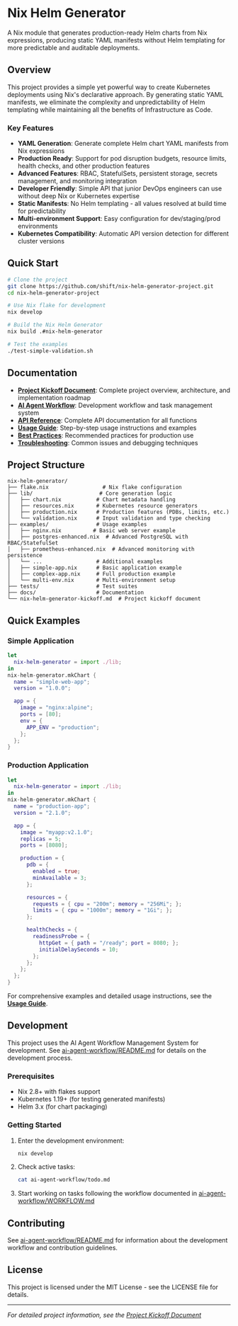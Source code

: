 # Nix Helm Generator

A Nix module that generates production-ready Helm charts from Nix expressions, producing static YAML manifests without Helm templating for more predictable and auditable deployments.

## Overview

This project provides a simple yet powerful way to create Kubernetes deployments using Nix's declarative approach. By generating static YAML manifests, we eliminate the complexity and unpredictability of Helm templating while maintaining all the benefits of Infrastructure as Code.

### Key Features

- **YAML Generation**: Generate complete Helm chart YAML manifests from Nix expressions
- **Production Ready**: Support for pod disruption budgets, resource limits, health checks, and other production features
- **Advanced Features**: RBAC, StatefulSets, persistent storage, secrets management, and monitoring integration
- **Developer Friendly**: Simple API that junior DevOps engineers can use without deep Nix or Kubernetes expertise
- **Static Manifests**: No Helm templating - all values resolved at build time for predictability
- **Multi-environment Support**: Easy configuration for dev/staging/prod environments
- **Kubernetes Compatibility**: Automatic API version detection for different cluster versions

## Quick Start

```bash
# Clone the project
git clone https://github.com/shift/nix-helm-generator-project.git
cd nix-helm-generator-project

# Use Nix flake for development
nix develop

# Build the Nix Helm Generator
nix build .#nix-helm-generator

# Test the examples
./test-simple-validation.sh
```

## Documentation

- **[Project Kickoff Document](./nix-helm-generator-kickoff.md)**: Complete project overview, architecture, and implementation roadmap
- **[AI Agent Workflow](./ai-agent-workflow/README.md)**: Development workflow and task management system
- **[API Reference](./docs/API_REFERENCE.md)**: Complete API documentation for all functions
- **[Usage Guide](./docs/USAGE_GUIDE.md)**: Step-by-step usage instructions and examples
- **[Best Practices](./docs/BEST_PRACTICES.md)**: Recommended practices for production use
- **[Troubleshooting](./docs/TROUBLESHOOTING.md)**: Common issues and debugging techniques

## Project Structure

```
nix-helm-generator/
├── flake.nix                 # Nix flake configuration
├── lib/                     # Core generation logic
│   ├── chart.nix           # Chart metadata handling
│   ├── resources.nix       # Kubernetes resource generators
│   ├── production.nix      # Production features (PDBs, limits, etc.)
│   └── validation.nix      # Input validation and type checking
├── examples/               # Usage examples
│   ├── nginx.nix          # Basic web server example
│   ├── postgres-enhanced.nix  # Advanced PostgreSQL with RBAC/StatefulSet
│   ├── prometheus-enhanced.nix  # Advanced monitoring with persistence
│   └── ...                 # Additional examples
│   ├── simple-app.nix      # Basic application example
│   ├── complex-app.nix     # Full production example
│   └── multi-env.nix       # Multi-environment setup
├── tests/                  # Test suites
├── docs/                   # Documentation
└── nix-helm-generator-kickoff.md  # Project kickoff document
```

## Quick Examples

### Simple Application

```nix
let
  nix-helm-generator = import ./lib;
in
nix-helm-generator.mkChart {
  name = "simple-web-app";
  version = "1.0.0";

  app = {
    image = "nginx:alpine";
    ports = [80];
    env = {
      APP_ENV = "production";
    };
  };
}
```

### Production Application

```nix
let
  nix-helm-generator = import ./lib;
in
nix-helm-generator.mkChart {
  name = "production-app";
  version = "2.1.0";

  app = {
    image = "myapp:v2.1.0";
    replicas = 5;
    ports = [8080];

    production = {
      pdb = {
        enabled = true;
        minAvailable = 3;
      };

      resources = {
        requests = { cpu = "200m"; memory = "256Mi"; };
        limits = { cpu = "1000m"; memory = "1Gi"; };
      };

      healthChecks = {
        readinessProbe = {
          httpGet = { path = "/ready"; port = 8080; };
          initialDelaySeconds = 10;
        };
      };
    };
  };
}
```

For comprehensive examples and detailed usage instructions, see the **[Usage Guide](./docs/USAGE_GUIDE.md)**.

## Development

This project uses the AI Agent Workflow Management System for development. See [ai-agent-workflow/README.md](./ai-agent-workflow/README.md) for details on the development process.

### Prerequisites

- Nix 2.8+ with flakes support
- Kubernetes 1.19+ (for testing generated manifests)
- Helm 3.x (for chart packaging)

### Getting Started

1. Enter the development environment:
   ```bash
   nix develop
   ```

2. Check active tasks:
   ```bash
   cat ai-agent-workflow/todo.md
   ```

3. Start working on tasks following the workflow documented in [ai-agent-workflow/WORKFLOW.md](./ai-agent-workflow/WORKFLOW.md)

## Contributing

See [ai-agent-workflow/README.md](./ai-agent-workflow/README.md) for information about the development workflow and contribution guidelines.

## License

This project is licensed under the MIT License - see the LICENSE file for details.

---

*For detailed project information, see the [Project Kickoff Document](./nix-helm-generator-kickoff.md)*